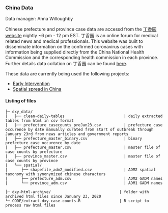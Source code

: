 
### China Data 
Data manager: Anna Willoughby 

Chinese prefecture and province case data are accessd from the [丁香园 website](https://3g.dxy.cn/newh5/view/pneumonia?scene=2&clicktime=1579579384&enterid=1579579384&from=groupmessage&isappinstalled=0) nightly ~6 pm - 12 pm EST. 丁香园 is an online forum for medical related news and medical professionals. This website was built to disseminate information on the confirmed coronavirus cases with information being supplied directly from the China National Health Commission and the corresponding health commission in each province. Further details data collation on 丁香园 can be found [here](https://docs.google.com/document/d/1thhxR-dWp61cVDQUhzcU2sTMt5oAXI0Q8IxaRFFcWP0/edit?usp=sharing).

These data are currently being used the following projects: 
   - [Early Intervention](https://github.com/CEIDatUGA/ncov-early-intervention)
   - [Spatial spread in China](https://github.com/CEIDatUGA/CoronavirusSpatial)

#### Listing of files 
```
├─ dxy_data/
|	├── clean-daily-tables                          | daily extracted tables from html in csv format
|	├── prefecture_casecounts_preJan23.csv          | prefecture case occurence by date manually curated from start of outbreak through January 23rd from news articles and government reports
|	├── prefecture_master_binary.csv                | binary prefecture case occurence by date
|	├── prefecture_master.csv                       | master file of case counts by prefecture
|	├── province_master.csv                         | master file of case counts by province
|	└── spatial/
|	   ├── shapefile_adm2_modified.csv              | ADM2 spatial taxonomy with synonymized chinese characters 
|	   ├── prefecture_adm.csv                       | ADM2 GADM names          
|	   └── province_adm.csv                         | ADM1 GADM names          

├─ dxy-html-archive/                              | folder with archived html files since January 23, 2020
└─ CODE/extract-dxy-case-counts.R                 | R script to process raw html files 
